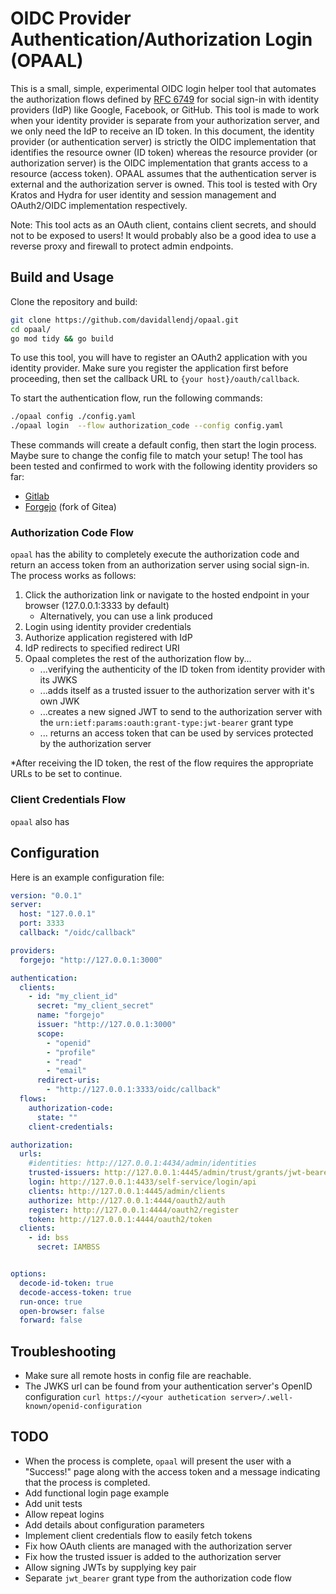 # OIDC Provider Authentication/Authorization Login (OPAAL)

This is a small, simple, experimental OIDC login helper tool that automates the authorization flows defined by [RFC 6749](https://datatracker.ietf.org/doc/html/rfc6749#section-4.1) for social sign-in with identity providers (IdP) like Google, Facebook, or GitHub. This tool is made to work when your identity provider is separate from your authorization server, and we only need the IdP to receive an ID token. In this document, the identity provider (or authentication server) is strictly the OIDC implementation that identifies the resource owner (ID token) whereas the resource provider (or authorization server) is the OIDC implementation that grants access to a resource (access token). OPAAL assumes that the authentication server is external and the authorization server is owned. This tool is tested with Ory Kratos and Hydra for user identity and session management and OAuth2/OIDC implementation respectively.

Note: This tool acts as an OAuth client, contains client secrets, and should not to be exposed to users! It would probably also be a good idea to use a reverse proxy and firewall to protect admin endpoints.

## Build and Usage

Clone the repository and build:

```bash
git clone https://github.com/davidallendj/opaal.git
cd opaal/
go mod tidy && go build
```

To use this tool, you will have to register an OAuth2 application with you identity provider. Make sure you register the application first before proceeding, then set the callback URL to `{your host}/oauth/callback`.

To start the authentication flow, run the following commands:

```bash
./opaal config ./config.yaml
./opaal login  --flow authorization_code --config config.yaml
```

These commands will create a default config, then start the login process. Maybe sure to change the config file to match your setup! The tool has been tested and confirmed to work with the following identity providers so far:

- [Gitlab](https://about.gitlab.com/)
- [Forgejo](https://forgejo.org/) (fork of Gitea)

### Authorization Code Flow

`opaal` has the ability to completely execute the authorization code and return an access token from an authorization server using social sign-in. The process works as follows:

1. Click the authorization link or navigate to the hosted endpoint in your browser (127.0.0.1:3333 by default)
	- Alternatively, you can use a link produced 
2. Login using identity provider credentials
3. Authorize application registered with IdP
4. IdP redirects to specified redirect URI
5. Opaal completes the rest of the authorization flow by...
	- ...verifying the authenticity of the ID token from identity provider with its JWKS
	- ...adds itself as a trusted issuer to the authorization server with it's own JWK
	- ...creates a new signed JWT to send to the authorization server with the `urn:ietf:params:oauth:grant-type:jwt-bearer` grant type
	- ... returns an access token that can be used by services protected by the authorization server 

*After receiving the ID token, the rest of the flow requires the appropriate URLs to be set to continue.

### Client Credentials Flow

`opaal` also has


## Configuration

Here is an example configuration file:

```yaml
version: "0.0.1"
server:
  host: "127.0.0.1"
  port: 3333
  callback: "/oidc/callback"

providers:
  forgejo: "http://127.0.0.1:3000"

authentication:
  clients:
    - id: "my_client_id"
      secret: "my_client_secret"
      name: "forgejo"
      issuer: "http://127.0.0.1:3000"
      scope:
        - "openid"
        - "profile"
        - "read"
        - "email"
      redirect-uris:
        - "http://127.0.0.1:3333/oidc/callback"
  flows:
    authorization-code:
      state: ""
    client-credentials:

authorization:
  urls:
    #identities: http://127.0.0.1:4434/admin/identities
    trusted-issuers: http://127.0.0.1:4445/admin/trust/grants/jwt-bearer/issuers
    login: http://127.0.0.1:4433/self-service/login/api
    clients: http://127.0.0.1:4445/admin/clients
    authorize: http://127.0.0.1:4444/oauth2/auth
    register: http://127.0.0.1:4444/oauth2/register
    token: http://127.0.0.1:4444/oauth2/token
  clients:
    - id: bss
      secret: IAMBSS


options:
  decode-id-token: true
  decode-access-token: true
  run-once: true
  open-browser: false
  forward: false
```

## Troubleshooting

- Make sure all remote hosts in config file are reachable.
- The JWKS url can be found from your authentication server's OpenID configuration
`curl https://<your authetication server>/.well-known/openid-configuration`

## TODO

- When the process is complete, `opaal` will present the user with a "Success!" page along with the access token and a message indicating that the process is completed.
- Add functional login page example
- Add unit tests
- Allow repeat logins
- Add details about configuration parameters
- Implement client credentials flow to easily fetch tokens
- Fix how OAuth clients are managed with the authorization server
- Fix how the trusted issuer is added to the authorization server
- Allow signing JWTs by supplying key pair
- Separate `jwt_bearer` grant type from the authorization code flow